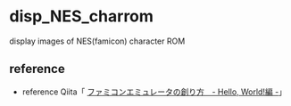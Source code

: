 # disp_NES_charrom
display images of NES(famicon) character ROM 

## reference 
- reference Qiita「 [ファミコンエミュレータの創り方　- Hello, World!編 -](https://qiita.com/bokuweb/items/1575337bef44ae82f4d3)」

